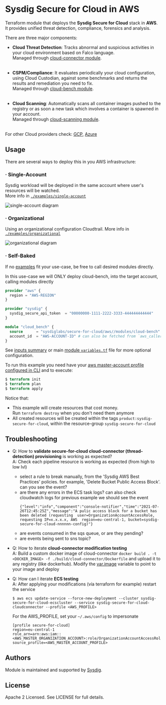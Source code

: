 # Sysdig Secure for Cloud in AWS

Terraform module that deploys the **Sysdig Secure for Cloud** stack in **AWS**.
<br/>It provides unified threat detection, compliance, forensics and analysis.

There are three major components:

* **Cloud Threat Detection**: Tracks abnormal and suspicious activities in your cloud environment based on Falco language.<br/>Managed through [cloud-connector module](https://github.com/sysdiglabs/terraform-aws-secure-for-cloud/tree/master/modules/services/cloud-connector).<br/><br/>


* **CSPM/Compliance**: It evaluates periodically your cloud configuration, using Cloud Custodian, against some benchmarks and returns the results and remediation you need to fix.<br/>Managed through [cloud-bench module](https://github.com/sysdiglabs/terraform-aws-secure-for-cloud/tree/master/modules/services/cloud-bench).<br/><br/>

* **Cloud Scanning**: Automatically scans all container images pushed to the registry or as soon a new task which involves a container is spawned in your account.<br/>Managed through [cloud-scanning module](https://github.com/sysdiglabs/terraform-aws-secure-for-cloud/tree/master/modules/services/cloud-scanning).<br/><br/>

For other Cloud providers check: [GCP](https://github.com/sysdiglabs/terraform-google-cloudvision), [Azure](https://github.com/sysdiglabs/terraform-azurerm-cloudvision)


## Usage

There are several ways to deploy this in you AWS infrastructure:

### · Single-Account
Sysdig workload will be deployed in the same account where user's resources will be watched.<br/>
More info in [`./examples/single-account`](https://github.com/sysdiglabs/terraform-aws-secure-for-cloud/tree/master/examples/single-account)

![single-account diagram](https://raw.githubusercontent.com/sysdiglabs/terraform-aws-secure-for-cloud/b95bf11fe513bda3c037144803d982a6e4225ce9/examples/single-account/diagram-single.png)

### · Organizational

Using an organizational configuration Cloudtrail.
More info in [`./examples/organizational`](https://github.com/sysdiglabs/terraform-aws-secure-for-cloud/tree/master/examples/organizational)

![organizational diagram](https://raw.githubusercontent.com/sysdiglabs/terraform-aws-secure-for-cloud/b95bf11fe513bda3c037144803d982a6e4225ce9/examples/organizational/diagram-org.png)

### · Self-Baked

If no [examples](https://github.com/sysdiglabs/terraform-aws-secure-for-cloud/tree/master/examples) fit your use-case, be free to call desired modules directly.

In this use-case we will ONLY deploy cloud-bench, into the target account, calling modules directly

```terraform
provider "aws" {
  region = "AWS-REGION"
}

provider "sysdig" {
  sysdig_secure_api_token  = "00000000-1111-2222-3333-444444444444"
}

module "cloud_bench" {
  source      = "sysdiglabs/secure-for-cloud/aws//modules/cloud-bench"
  account_id  = "AWS-ACCOUNT-ID" # can also be fetched from `aws_caller_identity.me`
}

```
See [inputs summary](#inputs) or main [module `variables.tf`](https://github.com/sysdiglabs/terraform-aws-secure-for-cloud/tree/master/variables.tf) file for more optional configuration.

To run this example you need have your [aws master-account profile configured in CLI](https://docs.aws.amazon.com/cli/latest/userguide/cli-configure-profiles.html) and to execute:
```terraform
$ terraform init
$ terraform plan
$ terraform apply
```

Notice that:
* This example will create resources that cost money.<br/>Run `terraform destroy` when you don't need them anymore
* All created resources will be created within the tags `product:sysdig-secure-for-cloud`, within the resource-group `sysdig-secure-for-cloud`


## Troubleshooting

- Q: How to **validate secure-for-cloud cloud-connector (thread-detection) provisioning** is working as expected?<br/>
  A: Check each pipeline resource is working as expected (from high to low lvl)
    - select a rule to break manually, from the 'Sysdig AWS Best Practices' policies. for example, 'Delete Bucket Public Access Block'. can you see the event?
    - are there any errors in the ECS task logs? can also check cloudwatch logs
      for previous example we should see the event
      ```
      {"level":"info","component":"console-notifier","time":"2021-07-26T12:45:25Z","message":"A pulic access block for a bucket has been deleted (requesting  user=OrganizationAccountAccessRole, requesting IP=x.x.x.x, AWS  region=eu-central-1, bucket=sysdig-secure-for-cloud-nnnnnn-config)"}
      ```
    - are events consumed in the sqs queue, or are they pending?
    - are events being sent to sns topic?


- Q: How to iterate **cloud-connector modification testing**
  <br/>A: Build a custom docker image of cloud-connector `docker build . -t <DOCKER_IMAGE> -f ./build/cloud-connector/Dockerfile` and upload it to any registry (like dockerhub).
  Modify the [var.image](https://github.com/sysdiglabs/terraform-aws-secure-for-cloud/tree/master/modules/services/cloud-connector/variables.tf) variable to point to your image and deploy


- Q: How can I iterate **ECS testing**
  <br/>A: After applying your modifications (vía terraform for example) restart the service
    ```
    $ aws ecs update-service --force-new-deployment --cluster sysdig-secure-for-cloud-ecscluster --service sysdig-secure-for-cloud-cloudconnector --profile <AWS_PROFILE>
    ```

  For the AWS_PROFILE, set your `~/.aws/config` to impersonate
    ```
    [profile secure-for-cloud]
    region=eu-central-1
    role_arn=arn:aws:iam::<AWS_MASTER_ORGANIZATION_ACCOUNT>:role/OrganizationAccountAccessRole
    source_profile=<AWS_MASTER_ACCOUNT_PROFILE>
    ```

## Authors

Module is maintained and supported by [Sysdig](https://sysdig.com).

## License

Apache 2 Licensed. See LICENSE for full details.
